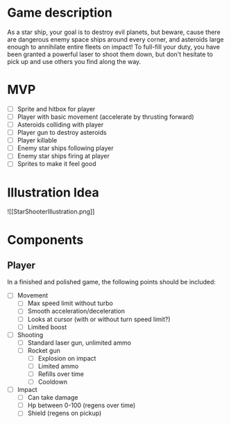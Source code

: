 # Game description

As a star ship, your goal is to destroy evil planets, but beware, cause there are dangerous enemy space ships around every corner, and asteroids large enough to annihilate entire fleets on impact! To full-fill your duty, you have been granted a powerful laser to shoot them down, but don't hesitate to pick up and use others you find along the way.


# MVP

- [ ] Sprite and hitbox for player
- [ ] Player with basic movement (accelerate by thrusting forward)
- [ ] Asteroids colliding with player
- [ ] Player gun to destroy asteroids
- [ ] Player killable
- [ ] Enemy star ships following player
- [ ] Enemy star ships firing at player
- [ ] Sprites to make it feel good

# Illustration Idea

![[StarShooterIllustration.png]]

# Components

## Player

In a finished and polished game, the following points should be included: 
- [ ] Movement
	- [ ] Max speed limit without turbo
	- [ ] Smooth acceleration/deceleration
	- [ ] Looks at cursor (with or without turn speed limit?)
	- [ ] Limited boost
- [ ] Shooting
	- [ ] Standard laser gun, unlimited ammo
	- [ ] Rocket gun
		- [ ] Explosion on impact
		- [ ] Limited ammo
		- [ ] Refills over time
		- [ ] Cooldown
- [ ] Impact
	- [ ] Can take damage
	- [ ] Hp between 0-100 (regens over time)
	- [ ] Shield (regens on pickup)